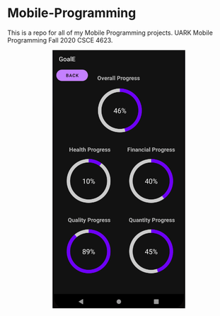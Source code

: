 # Mobile-Programming
This is a repo for all of my Mobile Programming projects. UARK Mobile Programming Fall 2020 CSCE 4623.
<p align="center">
  <img src="https://github.com/lukelmiller/Mobile-Programming/blob/main/GoalE.png?raw=true" width="300" title="GoalE Screenshot">
</p>
